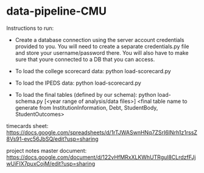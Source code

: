 # data-pipeline-CMU


Instructions to run: 

- Create a database connection using the server account credentials provided to you. You will need to create a separate credentials.py file and store your username/password there. You will also have to make sure that youre connected to a DB that you can access. 

- To load the college scorecard data:
python load-scorecard.py <raw scorecard file name>

- To load the IPEDS data:
python load-scorecard.py <raw IPEDS file name>

- To load the final tables (defined by our schema):
python load-schema.py [<year range of analysis/data files>] <final table name to generate from InstitutionInformation, Debt, StudentBody, StudentOutcomes>



timecards sheet: https://docs.google.com/spreadsheets/d/1rTJWASwnHNq7ZSrI6INrh1z1rssZ8Vs91-evc56JbSQ/edit?usp=sharing

project notes master document: https://docs.google.com/document/d/122vHfMRxXLKWhUTRgul8CLrdzfFJjwUiFIX7puxCojM/edit?usp=sharing
